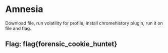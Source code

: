 # Amnesia

Download file, run volatility for profile, install chromehistory plugin, run it on file and flag.

## Flag: flag{forensic\_cookie\_huntet}

